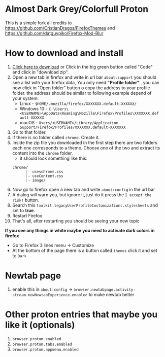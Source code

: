 # Almost Dark Grey/Colorfull Proton
This is a simple fork all credits to https://github.com/CristianDragos/FirefoxThemes and https://github.com/datguypiko/Firefox-Mod-Blur

# How to download and install
1. [Click here to download](https://github.com/Neikon/FirefoxThemes/archive/master.zip) or Click in the big green button called "Code" and click in "download zip".
2. Open a new tab in firefox and write in url bar `about:support` you should see a list with your firefox data, You only need **"Profile folder"** , you can now click in "Open folder" button o copy the address to your profile folder.
    the address should be similar to following example depend of your system:
    + Linux - `$HOME/.mozilla/firefox/XXXXXXX.default-XXXXXX/`
	+ Windows 10 - `C:\Users\<USERNAME>\AppData\Roaming\Mozilla\Firefox\Profiles\XXXXXXX.default-XXXXXX`
	+ macOS - `Users/<USERNAME>/Library/Application Support/Firefox/Profiles/XXXXXXX.default-XXXXXXX`
3. Go to that folder.
4. if there is no folder called `chrome`. Create it.
5. Inside the zip file you downloaded in the first step there are two folders. each one corresponds to a theme. Choose one of the two and extract its content into the `chrome` folder.
    + it should look something like this: 
    ```
    chrome/
          |- useschrome.css
          |- useContent.css
          |- image/
    ```
6. Now go to firefox open a new tab and write `about:config` in the url bar
7. A dialog will warn you, but ignore it, just do it press the `I accept the risk!` button.
8. Search this `toolkit.legacyUserProfileCustomizations.stylesheets` and set to **true**.
9. Restart Firefox
10. That's all, after restarting you should be seeing your new topic

**If you see any things in white maybe you need to activate dark colors in firefox**
 + Go to Firefox 3 lines menu -> Customize
 + At the bottom of the page there is a button called `themes` click it and set to `Dark`

# Newtab page 
1. enable this in `about:config` -> `browser.newtabpage.activity-stream.newNewtabExperience.enabled` to make newtab better

# Other proton entries that maybe you like it (optionals)
1. `browser.proton.enabled`
2. `browser.proton.tabs.enabled`
3. `browser.proton.appmenu.enabled`



